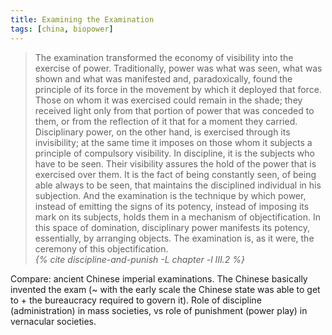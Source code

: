 ```yaml
---
title: Examining the Examination
tags: [china, biopower]
---
```


<blockquote>
  <div class="quote" markdown="1">
The examination transformed the economy of visibility into the exercise of
power. Traditionally, power was what was seen, what was shown and what was
manifested and, paradoxically, found the principle of its force in the
movement by which it deployed that force. Those on whom it was exercised
could remain in the shade; they received light only from that portion of
power that was conceded to them, or from the reflection of it that for a
moment they carried. Disciplinary power, on the other hand, is exercised
through its invisibility; at the same time it imposes on those whom it
subjects a principle of compulsory visibility. In discipline, it is the
subjects who have to be seen. Their visibility assures the hold of the power
that is exercised over them. It is the fact of being constantly seen, of
being able always to be seen, that maintains the disciplined individual in
his subjection. And the examination is the technique by which power, instead
of emitting the signs of its potency, instead of imposing its mark on its
subjects, holds them in a mechanism of objectification. In this space of
domination, disciplinary power manifests its potency, essentially, by
arranging objects. The examination is, as it were, the ceremony of this
objectification.
  </div>
  <cite class="attribution">
    {% cite discipline-and-punish -L chapter -l III.2 %}
  </cite>
</blockquote>

Compare: ancient Chinese imperial examinations. The Chinese basically invented
the exam (~ with the early scale the Chinese state was able to get to + the
bureaucracy required to govern it). Role of discipline (administration) in
mass societies, vs role of punishment (power play) in vernacular societies.
